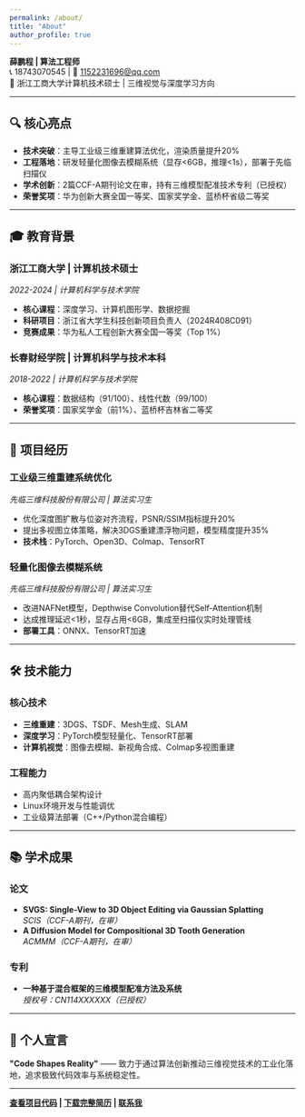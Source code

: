 ```yaml
---
permalink: /about/
title: "About"
author_profile: true
---
```


**薛鹏程 | 算法工程师**  
📞 18743070545 | 📧 1152231696@qq.com  
📍 浙江工商大学计算机技术硕士 | 三维视觉与深度学习方向  

---

## 🔍 核心亮点  
- **技术突破**：主导工业级三维重建算法优化，渲染质量提升20%  
- **工程落地**：研发轻量化图像去模糊系统（显存<6GB，推理<1s），部署于先临扫描仪  
- **学术创新**：2篇CCF-A期刊论文在审，持有三维模型配准技术专利（已授权）  
- **荣誉奖项**：华为创新大赛全国一等奖、国家奖学金、蓝桥杯省级二等奖  

---

## 🎓 教育背景  
### 浙江工商大学 | 计算机技术硕士  
*2022-2024 | 计算机科学与技术学院*  
- **核心课程**：深度学习、计算机图形学、数据挖掘  
- **科研项目**：浙江省大学生科技创新项目负责人（2024R408C091）  
- **竞赛成果**：华为私人工程创新大赛全国一等奖（Top 1%）  

### 长春财经学院 | 计算机科学与技术本科  
*2018-2022 | 计算机科学与技术学院*  
- **核心课程**：数据结构（91/100）、线性代数（99/100）  
- **荣誉奖项**：国家奖学金（前1%）、蓝桥杯吉林省二等奖  

---

## 🔧 项目经历  
### 工业级三维重建系统优化  
*先临三维科技股份有限公司 | 算法实习生*  
- 优化深度图扩散与位姿对齐流程，PSNR/SSIM指标提升20%  
- 提出多视图立体策略，解决3DGS重建漂浮物问题，模型精度提升35%  
- **技术栈**：PyTorch、Open3D、Colmap、TensorRT  

### 轻量化图像去模糊系统  
*先临三维科技股份有限公司 | 算法实习生*  
- 改进NAFNet模型，Depthwise Convolution替代Self-Attention机制  
- 达成推理延迟<1秒，显存占用<6GB，集成至扫描仪实时处理管线  
- **部署工具**：ONNX、TensorRT加速  

---

## 🛠️ 技术能力  
### 核心技术  
- **三维重建**：3DGS、TSDF、Mesh生成、SLAM  
- **深度学习**：PyTorch模型轻量化、TensorRT部署  
- **计算机视觉**：图像去模糊、新视角合成、Colmap多视图重建  

### 工程能力  
- 高内聚低耦合架构设计  
- Linux环境开发与性能调优  
- 工业级算法部署（C++/Python混合编程）  

---

## 📚 学术成果  
### 论文  
- **SVGS: Single-View to 3D Object Editing via Gaussian Splatting**  
  *SCIS（CCF-A期刊，在审）*  
- **A Diffusion Model for Compositional 3D Tooth Generation**  
  *ACMMM（CCF-A期刊，在审）*  

### 专利  
- **一种基于混合框架的三维模型配准方法及系统**  
  *授权号：CN114XXXXXX（已授权）*  

---

## 🌟 个人宣言  
**"Code Shapes Reality"** —— 致力于通过算法创新推动三维视觉技术的工业化落地，追求极致代码效率与系统稳定性。  

---  
**[查看项目代码]() | [下载完整简历]() | [联系我](mailto:1152231696@qq.com)**  
